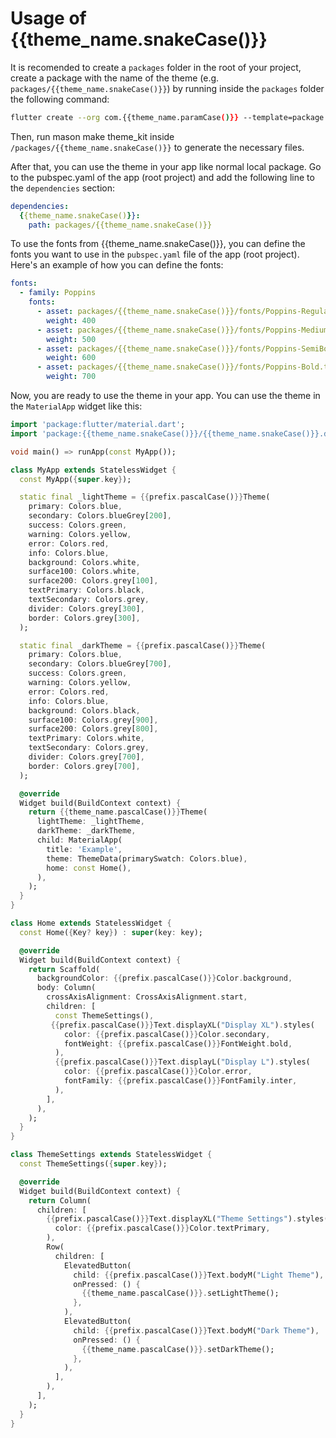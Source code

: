 # Usage of {{theme_name.snakeCase()}}

It is recomended to create a `packages` folder in the root of your project, create a 
package with the name of the theme (e.g. `packages/{{theme_name.snakeCase()}}`) by running
inside the `packages` folder the following command:

```bash
flutter create --org com.{{theme_name.paramCase()}} --template=package {{theme_name.snakeCase()}}
```

Then, run mason make theme_kit inside `/packages/{{theme_name.snakeCase()}}` to 
generate the necessary files.

After that, you can use the theme in your app like normal local package. Go to the pubspec.yaml of 
the app (root project) and add the following line to the `dependencies` section:

```yaml
dependencies:
  {{theme_name.snakeCase()}}:
    path: packages/{{theme_name.snakeCase()}}
```

To use the fonts from {{theme_name.snakeCase()}}, you can define the fonts you want to 
use in the `pubspec.yaml` file of the app (root project). Here's an example of how you can define the fonts:

```yaml
fonts:
  - family: Poppins
    fonts:
      - asset: packages/{{theme_name.snakeCase()}}/fonts/Poppins-Regular.ttf
        weight: 400
      - asset: packages/{{theme_name.snakeCase()}}/fonts/Poppins-Medium.ttf
        weight: 500
      - asset: packages/{{theme_name.snakeCase()}}/fonts/Poppins-SemiBold.ttf
        weight: 600
      - asset: packages/{{theme_name.snakeCase()}}/fonts/Poppins-Bold.ttf
        weight: 700
```

Now, you are ready to use the theme in your app. You can use the theme in the `MaterialApp` widget like this:

```dart
import 'package:flutter/material.dart';
import 'package:{{theme_name.snakeCase()}}/{{theme_name.snakeCase()}}.dart';

void main() => runApp(const MyApp());

class MyApp extends StatelessWidget {
  const MyApp({super.key});

  static final _lightTheme = {{prefix.pascalCase()}}Theme(
    primary: Colors.blue,
    secondary: Colors.blueGrey[200],
    success: Colors.green,
    warning: Colors.yellow,
    error: Colors.red,
    info: Colors.blue,
    background: Colors.white,
    surface100: Colors.white,
    surface200: Colors.grey[100],
    textPrimary: Colors.black,
    textSecondary: Colors.grey,
    divider: Colors.grey[300],
    border: Colors.grey[300],
  );

  static final _darkTheme = {{prefix.pascalCase()}}Theme(
    primary: Colors.blue,
    secondary: Colors.blueGrey[700],
    success: Colors.green,
    warning: Colors.yellow,
    error: Colors.red,
    info: Colors.blue,
    background: Colors.black,
    surface100: Colors.grey[900],
    surface200: Colors.grey[800],
    textPrimary: Colors.white,
    textSecondary: Colors.grey,
    divider: Colors.grey[700],
    border: Colors.grey[700],
  );

  @override
  Widget build(BuildContext context) {
    return {{theme_name.pascalCase()}}Theme(
      lightTheme: _lightTheme,
      darkTheme: _darkTheme,
      child: MaterialApp(
        title: 'Example',
        theme: ThemeData(primarySwatch: Colors.blue),
        home: const Home(),
      ),
    );
  }
}

class Home extends StatelessWidget {
  const Home({Key? key}) : super(key: key);

  @override
  Widget build(BuildContext context) {
    return Scaffold(
      backgroundColor: {{prefix.pascalCase()}}Color.background,
      body: Column(
        crossAxisAlignment: CrossAxisAlignment.start,
        children: [
          const ThemeSettings(),
         {{prefix.pascalCase()}}Text.displayXL("Display XL").styles(
            color: {{prefix.pascalCase()}}Color.secondary,
            fontWeight: {{prefix.pascalCase()}}FontWeight.bold,
          ),
          {{prefix.pascalCase()}}Text.displayL("Display L").styles(
            color: {{prefix.pascalCase()}}Color.error,
            fontFamily: {{prefix.pascalCase()}}FontFamily.inter,
          ),
        ],
      ),
    );
  }
}

class ThemeSettings extends StatelessWidget {
  const ThemeSettings({super.key});

  @override
  Widget build(BuildContext context) {
    return Column(
      children: [
        {{prefix.pascalCase()}}Text.displayXL("Theme Settings").styles(
          color: {{prefix.pascalCase()}}Color.textPrimary,
        ),
        Row(
          children: [
            ElevatedButton(
              child: {{prefix.pascalCase()}}Text.bodyM("Light Theme"),
              onPressed: () {
                {{theme_name.pascalCase()}}.setLightTheme();
              },
            ),
            ElevatedButton(
              child: {{prefix.pascalCase()}}Text.bodyM("Dark Theme"),
              onPressed: () {
                {{theme_name.pascalCase()}}.setDarkTheme();
              },
            ),
          ],
        ),
      ],
    );
  }
}
```